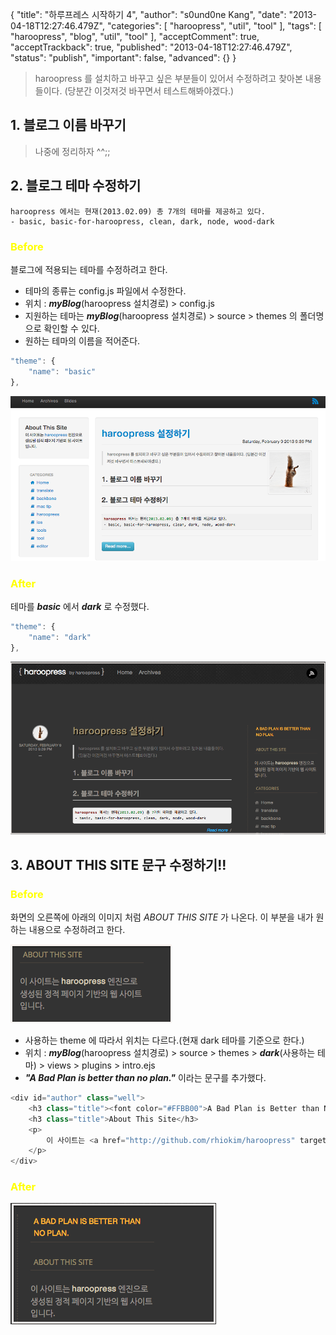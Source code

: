 {
    "title": "하루프레스 시작하기 4",
    "author": "s0und0ne Kang",
    "date": "2013-04-18T12:27:46.479Z",
    "categories": [
        "haroopress",
        "util",
        "tool"
    ],
    "tags": [
        "haroopress",
        "blog",
        "util",
        "tool"
    ],
    "acceptComment": true,
    "acceptTrackback": true,
    "published": "2013-04-18T12:27:46.479Z",
    "status": "publish",
    "important": false,
    "advanced": {}
}


> haroopress 를 설치하고 바꾸고 싶은 부분들이 있어서 수정하려고 찾아본 내용들이다.
(당분간 이것저것 바꾸면서 테스트해봐야겠다.)

## 1. 블로그 이름 바꾸기

> 나중에 정리하자 ^^;;



## 2. 블로그 테마 수정하기

    haroopress 에서는 현재(2013.02.09) 총 7개의 테마를 제공하고 있다.
    - basic, basic-for-haroopress, clean, dark, node, wood-dark

### <font color="yellow">Before</font>

블로그에 적용되는 테마를 수정하려고 한다.

* 테마의 종류는 config.js 파일에서 수정한다.
* 위치 : ***myBlog***(haroopress 설치경로) > config.js
* 지원하는 테마는 ***myBlog***(haroopress 설치경로) > source > themes 의 폴더명으로 확인할 수 있다.
* 원하는 테마의 이름을 적어준다.

```javascript
"theme": {
    "name": "basic"
},
```

![img2_1](@img/blog_img2_1.png)

### <font color="yellow">After</font>

테마를 ***basic*** 에서 ***dark*** 로 수정했다.

```javascript
"theme": {
    "name": "dark"
},
```

![img2_2](@img/blog_img2_2.png)



## 3. ABOUT THIS SITE 문구 수정하기!!

### <font color="yellow">Before</font>

화면의 오른쪽에 아래의 이미지 처럼 *ABOUT THIS SITE* 가 나온다. 이 부분을 내가 원하는 내용으로 수정하려고 한다.

![blog_img3_1](@img/blog_img3_1.png)

* 사용하는 theme 에 따라서 위치는 다르다.(현재 dark 테마를 기준으로 한다.)
* 위치 : ***myBlog***(haroopress 설치경로) > source > themes > ***dark***(사용하는 테마) > views > plugins > intro.ejs
* ***"A Bad Plan is better than no plan."*** 이라는 문구를 추가했다.

```javascript
<div id="author" class="well">
    <h3 class="title"><font color="#FFBB00">A Bad Plan is Better than No Plan.</font></h3>
    <h3 class="title">About This Site</h3>
    <p>
        이 사이트는 <a href="http://github.com/rhiokim/haroopress" target="_target">haroopress</a> 엔진으로 생성된 정적 페이지 기반의 웹 사이트입니다.
    </p>
</div>
```

### <font color="yellow">After</font>


![blog_img3](@img/blog_img3_2.png)


